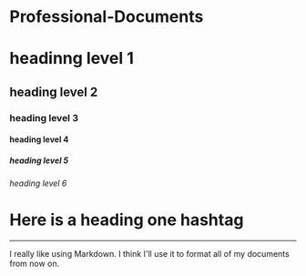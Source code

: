 # Professional-Documents
# headinng level 1
## heading level 2
### heading level 3
#### heading level 4
##### heading level 5
###### heading level 6
# Here is a heading one hashtag
----------
I really like using Markdown. I think I'll use it to format all of my documents from now on.	

